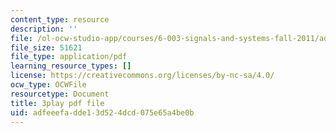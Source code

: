```yaml
---
content_type: resource
description: ''
file: /ol-ocw-studio-app/courses/6-003-signals-and-systems-fall-2011/adfeeefadde13d524dcd075e65a4be0b_MRy8xxvsZA4.pdf
file_size: 51621
file_type: application/pdf
learning_resource_types: []
license: https://creativecommons.org/licenses/by-nc-sa/4.0/
ocw_type: OCWFile
resourcetype: Document
title: 3play pdf file
uid: adfeeefa-dde1-3d52-4dcd-075e65a4be0b
---
```

